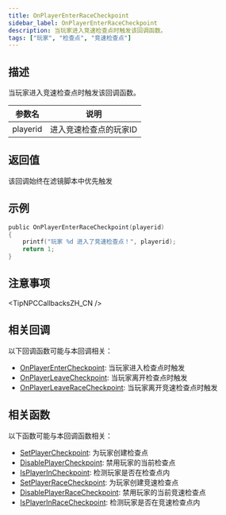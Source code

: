 ```yaml
---
title: OnPlayerEnterRaceCheckpoint
sidebar_label: OnPlayerEnterRaceCheckpoint
description: 当玩家进入竞速检查点时触发该回调函数。
tags: ["玩家", "检查点", "竞速检查点"]
---
```


## 描述

当玩家进入竞速检查点时触发该回调函数。

| 参数名   | 说明                   |
| -------- | ---------------------- |
| playerid | 进入竞速检查点的玩家ID |

## 返回值

该回调始终在滤镜脚本中优先触发

## 示例

```c
public OnPlayerEnterRaceCheckpoint(playerid)
{
    printf("玩家 %d 进入了竞速检查点！", playerid);
    return 1;
}
```

## 注意事项

<TipNPCCallbacksZH_CN />

## 相关回调

以下回调函数可能与本回调相关：

- [OnPlayerEnterCheckpoint](OnPlayerEnterCheckpoint): 当玩家进入检查点时触发
- [OnPlayerLeaveCheckpoint](OnPlayerLeaveCheckpoint): 当玩家离开检查点时触发
- [OnPlayerLeaveRaceCheckpoint](OnPlayerLeaveRaceCheckpoint): 当玩家离开竞速检查点时触发

## 相关函数

以下函数可能与本回调函数相关：

- [SetPlayerCheckpoint](../functions/SetPlayerCheckpoint): 为玩家创建检查点
- [DisablePlayerCheckpoint](../functions/DisablePlayerCheckpoint): 禁用玩家的当前检查点
- [IsPlayerInCheckpoint](../functions/IsPlayerInCheckpoint): 检测玩家是否在检查点内
- [SetPlayerRaceCheckpoint](../functions/SetPlayerRaceCheckpoint): 为玩家创建竞速检查点
- [DisablePlayerRaceCheckpoint](../functions/DisablePlayerRaceCheckpoint): 禁用玩家的当前竞速检查点
- [IsPlayerInRaceCheckpoint](../functions/IsPlayerInRaceCheckpoint): 检测玩家是否在竞速检查点内
